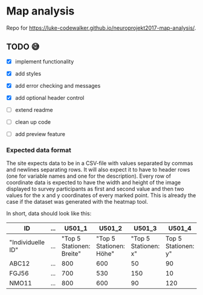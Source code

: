 # Map analysis

Repo for https://luke-codewalker.github.io/neuroprojekt2017-map-analysis/.

## TODO :sweat_smile:
- [x] implement functionality
- [x] add styles
- [x] add error checking and messages 
- [x] add optional header control
- [ ] extend readme
- [ ] clean up code
- [ ] add preview feature


### Expected data format
The site expects data to be in a CSV-file with values separated by commas and newlines separating rows. It will also expect it to have to header rows (one for variable names and one for the description). Every row of coordinate data is expected to have the width and height of the image displayed to survey participants as first and second value and then two values for the x and y coordinates of every marked point. This is already the case if the dataset was generated with the heatmap tool.

In short, data should look like this:

ID|...|U501_1|U501_2|U501_3|U501_4|...
--|---|------|------|------|------|---
"Individuelle ID"|...|"Top 5 Stationen: Breite"|"Top 5 Stationen: Höhe"|"Top 5 Stationen: x"|Top 5 Stationen: y"|...
ABC12|...|800|600|50|90|...
FGJ56|...|700|530|150|10|...
NMO11|...|800|600|90|120|...
